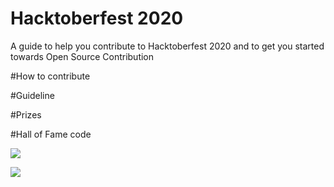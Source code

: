 # Hacktoberfest 2020
A guide to help you contribute to Hacktoberfest 2020 and to get you started towards Open Source Contribution

#How to contribute

#Guideline

#Prizes

#Hall of Fame code


[![](https://sourcerer.io/fame/AjayKhalsa/CMPN-CODECELL/Hacktoberfest2020/images/0)](https://sourcerer.io/AjayKhalsa/CMPN-CODECELL/Hacktoberfest2020/links/0)

[![](https://sourcerer.io/fame/CMPN-CODECELL/CMPN-CODECELL/Hacktoberfest2020/images/1)](https://sourcerer.io/CMPN-CODECELL/CMPN-CODECELL/Hacktoberfest2020/links/1)
